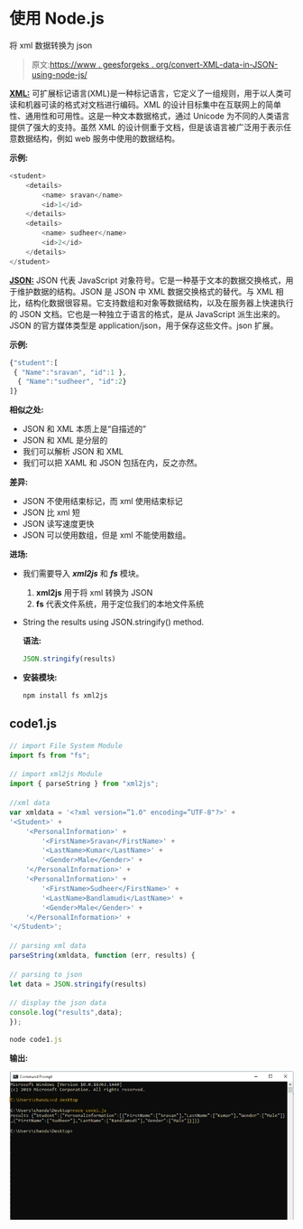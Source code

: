 # 使用 Node.js

将 xml 数据转换为 json

> 原文:[https://www . geesforgeks . org/convert-XML-data-in-JSON-using-node-js/](https://www.geeksforgeeks.org/convert-xml-data-into-json-using-node-js/)

**[XML:](https://www.geeksforgeeks.org/xml-basics/)** 可扩展标记语言(XML)是一种标记语言，它定义了一组规则，用于以人类可读和机器可读的格式对文档进行编码。XML 的设计目标集中在互联网上的简单性、通用性和可用性。这是一种文本数据格式，通过 Unicode 为不同的人类语言提供了强大的支持。虽然 XML 的设计侧重于文档，但是该语言被广泛用于表示任意数据结构，例如 web 服务中使用的数据结构。

**示例:**

```js
<student>
    <details>
        <name> sravan</name>
        <id>1</id>
    </details>
    <details>
        <name> sudheer</name>
        <id>2</id>
    </details>
</student>
```

**[JSON:](https://www.geeksforgeeks.org/json-full-form/)** JSON 代表 JavaScript 对象符号。它是一种基于文本的数据交换格式，用于维护数据的结构。JSON 是 JSON 中 XML 数据交换格式的替代。与 XML 相比，结构化数据很容易。它支持数组和对象等数据结构，以及在服务器上快速执行的 JSON 文档。它也是一种独立于语言的格式，是从 JavaScript 派生出来的。JSON 的官方媒体类型是 application/json，用于保存这些文件。json 扩展。

**示例:**

```js
{"student":[
 { "Name":"sravan", "id":1 },
  { "Name":"sudheer", "id":2}
]}
```

**相似之处:**

*   JSON 和 XML 本质上是“自描述的”
*   JSON 和 XML 是分层的
*   我们可以解析 JSON 和 XML
*   我们可以把 XAML 和 JSON 包括在内，反之亦然。

**差异:**

*   JSON 不使用结束标记，而 xml 使用结束标记
*   JSON 比 xml 短
*   JSON 读写速度更快
*   JSON 可以使用数组，但是 xml 不能使用数组。

**进场:**

*   我们需要导入 ***xml2js*** 和 ***fs*** 模块。
    1.  **xml2js** 用于将 xml 转换为 JSON
    2.  **fs** 代表文件系统，用于定位我们的本地文件系统
*   String the results using JSON.stringify() method.

    **语法:**

    ```js
    JSON.stringify(results)
    ```

*   **安装模块:**

    ```js
    npm install fs xml2js
    ```

## code1.js

```js
// import File System Module
import fs from "fs"; 

// import xml2js Module
import { parseString } from "xml2js"; 

//xml data
var xmldata = '<?xml version=”1.0" encoding=”UTF-8"?>' +
'<Student>' +
    '<PersonalInformation>' +
        '<FirstName>Sravan</FirstName>' +
        '<LastName>Kumar</LastName>' +
        '<Gender>Male</Gender>' +
    '</PersonalInformation>' +
    '<PersonalInformation>' +
        '<FirstName>Sudheer</FirstName>' +
        '<LastName>Bandlamudi</LastName>' +
        '<Gender>Male</Gender>' +
    '</PersonalInformation>' +
'</Student>';

// parsing xml data
parseString(xmldata, function (err, results) {

// parsing to json
let data = JSON.stringify(results)

// display the json data
console.log("results",data);
});
```

```js
node code1.js
```

**输出:**

![](img/54e0e38796353c2d6e14ca962fa15543.png)